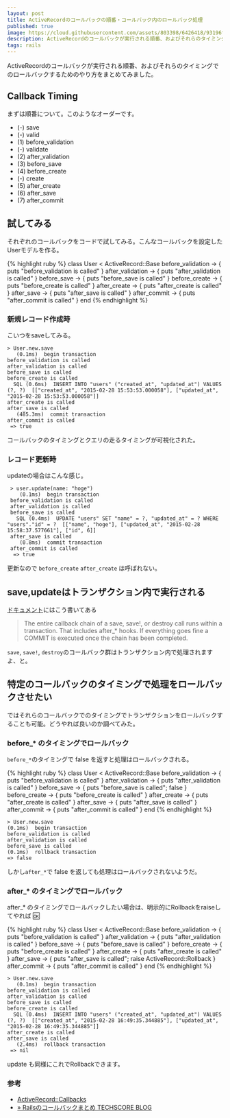 ```yaml
---
layout: post
title: ActiveRecordのコールバックの順番・コールバック内のロールバック処理
published: true
image: https://cloud.githubusercontent.com/assets/803398/6426418/93196ff6-bf9c-11e4-8c17-22313b481b8d.png
description: ActiveRecordのコールバックが実行される順番、およびそれらのタイミングでのロールバックするためのやり方をまとめてみました。
tags: rails
---
```


ActiveRecordのコールバックが実行される順番、およびそれらのタイミングでのロールバックするためのやり方をまとめてみました。

## Callback Timing

まずは順番について。このようなオーダーです。

* (-) save
* (-) valid
* (1) before_validation
* (-) validate
* (2) after_validation
* (3) before_save
* (4) before_create
* (-) create
* (5) after_create
* (6) after_save
* (7) after_commit

## 試してみる

それぞれのコールバックをコードで試してみる。こんなコールバックを設定したUserモデルを作る。

{% highlight ruby %}
class User < ActiveRecord::Base
  before_validation -> { puts "before_validation is called" }
  after_validation -> { puts "after_validation is called" }
  before_save -> { puts "before_save is called" }
  before_create -> { puts "before_create is called" }
  after_create -> { puts "after_create is called" }
  after_save -> { puts "after_save is called" }
  after_commit -> { puts "after_commit is called" }
end
{% endhighlight %}

###  新規レコード作成時

こいつをsaveしてみる。

    > User.new.save
       (0.1ms)  begin transaction
    before_validation is called
    after_validation is called
    before_save is called
    before_create is called
      SQL (0.6ms)  INSERT INTO "users" ("created_at", "updated_at") VALUES (?, ?)  [["created_at", "2015-02-28 15:53:53.000058"], ["updated_at", "2015-02-28 15:53:53.000058"]]
    after_create is called
    after_save is called
       (485.3ms)  commit transaction
    after_commit is called
     => true

コールバックのタイミングとクエリの走るタイミングが可視化された。

###  レコード更新時

updateの場合はこんな感じ。

     > user.update(name: "hoge")
        (0.1ms)  begin transaction
     before_validation is called
     after_validation is called
     before_save is called
       SQL (0.4ms)  UPDATE "users" SET "name" = ?, "updated_at" = ? WHERE "users"."id" = ?  [["name", "hoge"], ["updated_at", "2015-02-28 15:58:37.577661"], ["id", 6]]
     after_save is called
        (0.8ms)  commit transaction
     after_commit is called
      => true

更新なので `before_create` `after_create` は呼ばれない。

## save,updateはトランザクション内で実行される

[ドキュメント](http://api.rubyonrails.org/classes/ActiveRecord/Callbacks.html)にはこう書いてある

> The entire callback chain of a save, save!, or destroy call runs within a transaction. That includes after_* hooks. If everything goes fine a COMMIT is executed once the chain has been completed.

`save`, `save!`, `destroy`のコールバック群はトランザクション内で処理されますよ、と。

## 特定のコールバックのタイミングで処理をロールバックさせたい

ではそれらのコールバックでのタイミングでトランザクションをロールバックすることも可能。どうやれば良いのか調べてみた。

### before_* のタイミングでロールバック

`before_*`のタイミングで false を返すと処理はロールバックされる。

{% highlight ruby %}
class User < ActiveRecord::Base
  before_validation -> { puts "before_validation is called" }
  after_validation -> { puts "after_validation is called" }
  before_save -> { puts "before_save is called"; false }
  before_create -> { puts "before_create is called" }
  after_create -> { puts "after_create is called" }
  after_save -> { puts "after_save is called" }
  after_commit -> { puts "after_commit is called" }
end
{% endhighlight %}

    > User.new.save
    (0.1ms)  begin transaction
    before_validation is called
    after_validation is called
    before_save is called
    (0.1ms)  rollback transaction
    => false

しかし`after_*`で false を返しても処理はロールバックされないようだ。

### after_* のタイミングでロールバック

after_* のタイミングでロールバックしたい場合は、明示的にRollbackをraiseしてやれば :ok:

{% highlight ruby %}
class User < ActiveRecord::Base
  before_validation -> { puts "before_validation is called" }
  after_validation -> { puts "after_validation is called" }
  before_save -> { puts "before_save is called" }
  before_create -> { puts "before_create is called" }
  after_create -> { puts "after_create is called" }
  after_save -> { puts "after_save is called"; raise ActiveRecord::Rollback }
  after_commit -> { puts "after_commit is called" }
end
{% endhighlight %}

    > User.new.save
       (0.1ms)  begin transaction
    before_validation is called
    after_validation is called
    before_save is called
    before_create is called
      SQL (0.4ms)  INSERT INTO "users" ("created_at", "updated_at") VALUES (?, ?)  [["created_at", "2015-02-28 16:49:35.344885"], ["updated_at", "2015-02-28 16:49:35.344885"]]
    after_create is called
    after_save is called
       (2.4ms)  rollback transaction
     => nil

update も同様にこれでRollbackできます。

### 参考
* [ActiveRecord::Callbacks](http://api.rubyonrails.org/classes/ActiveRecord/Callbacks.html)
* [» Railsのコールバックまとめ TECHSCORE BLOG](http://www.techscore.com/blog/2012/12/25/rails%E3%81%AE%E3%82%B3%E3%83%BC%E3%83%AB%E3%83%90%E3%83%83%E3%82%AF%E3%81%BE%E3%81%A8%E3%82%81/)
